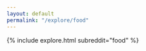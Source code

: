 ```yaml
---
layout: default
permalink: "/explore/food"
---
```


<link rel="stylesheet" type="text/css" href="/static/css/explore.css">
{% include explore.html subreddit="food" %}
